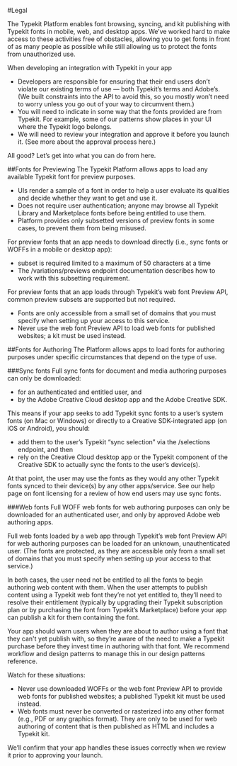 #Legal

The Typekit Platform enables font browsing, syncing, and kit publishing with Typekit fonts in mobile, web, and desktop apps. We’ve worked hard to make access to these activities free of obstacles, allowing you to get fonts in front of as many people as possible while still allowing us to protect the fonts from unauthorized use.

When developing an integration with Typekit in your app

* Developers are responsible for ensuring that their end users don’t violate our existing terms of use — both Typekit’s terms and Adobe’s. (We built constraints into the API to avoid this, so you mostly won’t need to worry unless you go out of your way to circumvent them.)
* You will need to indicate in some way that the fonts provided are from Typekit. For example, some of our patterns show places in your UI where the Typekit logo belongs.
* We will need to review your integration and approve it before you launch it. (See more about the approval process here.)

All good? Let’s get into what you can do from here.

##Fonts for Previewing
The Typekit Platform allows apps to load any available Typekit font for preview purposes.

* UIs render a sample of a font in order to help a user evaluate its qualities and decide whether they want to get and use it.
* Does not require user authentication; anyone may browse all Typekit Library and Marketplace fonts before being entitled to use them.
* Platform provides only subsetted versions of preview fonts in some cases, to prevent them from being misused.

For preview fonts that an app needs to download directly (i.e., sync fonts or WOFFs in a mobile or desktop app):

* subset is required limited to a maximum of 50 characters at a time
* The /variations/previews endpoint documentation describes how to work with this subsetting requirement.

For preview fonts that an app loads through Typekit’s web font Preview API, common preview subsets are ​supported​ but not required.

* Fonts are only accessible from a small set of domains that you must specify when setting up your access to this service.
* Never use the web font Preview API to load web fonts for published websites; a kit must be used instead.

##Fonts for Authoring
The Platform allows apps to load fonts for authoring purposes under specific circumstances that depend on the type of use.

###Sync fonts
Full sync fonts for document and media authoring purposes can only be downloaded:

* for an authenticated and entitled user, and
* by the Adobe Creative Cloud desktop app and the Adobe Creative SDK.

This means if your app seeks to add Typekit sync fonts to a user’s system fonts (on Mac or Windows) or directly to a Creative SDK-integrated app (on iOS or Android), you should:

* add them to the user’s Typekit “sync selection” via the /selections endpoint, and then
* rely on the Creative Cloud desktop app or the Typekit component of the Creative SDK to actually sync the fonts to the user’s device(s).

At that point, the user may use the fonts as they would any other Typekit fonts synced to their device(s) by any other apps/service. See our help page on font licensing for a review of how end users may use sync fonts.

###Web fonts
Full WOFF web fonts for web authoring purposes can only be downloaded for an authenticated user, and only by approved Adobe web authoring apps.

Full web fonts loaded by a web app through Typekit’s web font Preview API for web authoring purposes ​can be loaded for an unknown, unauthenticated user. (The fonts are protected, as they are accessible only from a small set of domains that you must specify when setting up your access to that service.)

In both cases, the user need not be entitled to all the fonts to begin authoring web content with them. When the user attempts to publish content using a Typekit web font they’re not yet entitled to, they’ll need to resolve their entitlement (typically by upgrading their Typekit subscription plan or by purchasing the font from Typekit’s Marketplace) before your app can publish a kit for them containing the font.

Your app should warn users when they are about to author using a font that they can't yet publish with, so they’re aware of the need to make a Typekit purchase before they invest time in authoring with that font. We recommend workflow and design patterns to manage this in our design patterns reference.

Watch for these situations:

* Never use downloaded WOFFs or the web font Preview API to provide web fonts for published websites; a published Typekit kit must be used instead.
* Web fonts must never be converted or rasterized into any other format (e.g., PDF or any graphics format). They are only to be used for web authoring of content that is then published as HTML and includes a Typekit kit.

We’ll confirm that your app handles these issues correctly when we review it prior to approving your launch.
